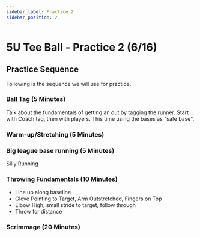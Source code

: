 ```yaml
---
sidebar_label: Practice 2
sidebar_position: 2
---
```


# 5U Tee Ball - Practice 2 (6/16)

## Practice Sequence

Following is the sequence we will use for practice.

### Ball Tag (5 Minutes)

Talk about the fundamentals of getting an out by tagging the runner.  Start with Coach tag, then with players.  This time using the bases as "safe base".

### Warm-up/Stretching (5 Minutes)

### Big league base running (5 Minutes)

Silly Running

### Throwing Fundamentals (10 Minutes)

- Line up along baseline
- Glove Pointing to Target, Arm Outstretched, Fingers on Top
- Elbow High, small stride to target, follow through
- Throw for distance

### Scrimmage (20 Minutes)
